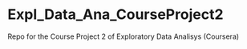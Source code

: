 Expl_Data_Ana_CourseProject2
============================

Repo for the Course Project 2 of Exploratory Data Analisys (Coursera)
